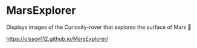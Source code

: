 # MarsExplorer
Displays images of the Curiosity-rover that explores the surface of Mars 🎇 

https://olsson112.github.io/MarsExplorer/
